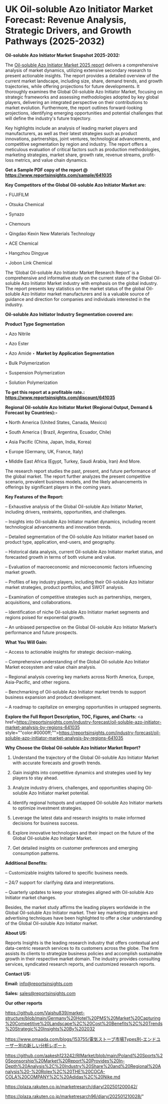 # UK Oil-soluble Azo Initiator Market Forecast: Revenue Analysis, Strategic Drivers, and Growth Pathways (2025-2032)

<strong>Oil-soluble Azo Initiator Market Snapshot 2025-2032:</strong>

The <a href=https://www.reportsinsights.com/sample/641035>Oil-soluble Azo Initiator Market 2025 report</a> delivers a comprehensive analysis of market dynamics, utilizing extensive secondary research to present actionable insights. The report provides a detailed overview of the current market landscape, including size, share, demand trends, and growth trajectories, while offering projections for future developments. It thoroughly examines the Global Oil-soluble Azo Initiator Market, focusing on strategic frameworks and assessing methodologies adopted by key global players, delivering an integrated perspective on their contributions to market evolution. Furthermore, the report outlines forward-looking projections, identifying emerging opportunities and potential challenges that will define the industry's future trajectory.

Key highlights include an analysis of leading market players and manufacturers, as well as their latest strategies such as product innovations, partnerships, joint ventures, technological advancements, and competitive segmentation by region and industry. The report offers a meticulous evaluation of critical factors such as production methodologies, marketing strategies, market share, growth rate, revenue streams, profit-loss metrics, and value chain dynamics.

<strong>Get a Sample PDF copy of the report @ <a href=https://www.reportsinsights.com/sample/641035 style=color:#0000ff;>https://www.reportsinsights.com/sample/641035</a></strong>

<strong>Key Competitors of the Global Oil-soluble Azo Initiator Market are:</strong>

‣ FUJIFILM

‣ Otsuka Chemical

‣ Synazo

‣ Chemours

‣ Qingdao Kexin New Materials Technology

‣ ACE Chemical

‣ Hangzhou Dingyue

‣ Jobon Link Chemical

The ‘Global Oil-soluble Azo Initiator Market Research Report’ is a comprehensive and informative study on the current state of the Global Oil-soluble Azo Initiator Market industry with emphasis on the global industry. The report presents key statistics on the market status of the global Oil-soluble Azo Initiator market manufacturers and is a valuable source of guidance and direction for companies and individuals interested in the industry.

<strong>Oil-soluble Azo Initiator Industry Segmentation covered are:</strong>

<strong>Product Type Segmentation</strong>

‣ Azo Nitrile

‣ Azo Ester

‣ Azo Amide
‣ 
<strong>Market by Application Segmentation</strong>

‣ Bulk Polymerization

‣ Suspension Polymerization

‣ Solution Polymerization

<strong>To get this report at a profitable rate.: <a href=https://www.reportsinsights.com/discount/641035 style=color:#0000ff;>https://www.reportsinsights.com/discount/641035</a></strong>

<strong>Regional Oil-soluble Azo Initiator Market (Regional Output, Demand &amp; Forecast by Countries):-</strong>

• North America (United States, Canada, Mexico)

• South America ( Brazil, Argentina, Ecuador, Chile)

• Asia Pacific (China, Japan, India, Korea)

• Europe (Germany, UK, France, Italy)

• Middle East Africa (Egypt, Turkey, Saudi Arabia, Iran) And More.

The research report studies the past, present, and future performance of the global market. The report further analyzes the present competitive scenario, prevalent business models, and the likely advancements in offerings by significant players in the coming years.

<strong>Key Features of the Report:</strong>

– Exhaustive analysis of the Global Oil-soluble Azo Initiator Market, including drivers, restraints, opportunities, and challenges.

– Insights into Oil-soluble Azo Initiator market dynamics, including recent technological advancements and innovation trends.

– Detailed segmentation of the Oil-soluble Azo Initiator market based on product type, application, end-users, and geography.

– Historical data analysis, current Oil-soluble Azo Initiator market status, and forecasted growth in terms of both volume and value.

– Evaluation of macroeconomic and microeconomic factors influencing market growth.

– Profiles of key industry players, including their Oil-soluble Azo Initiator market strategies, product portfolios, and SWOT analysis.

– Examination of competitive strategies such as partnerships, mergers, acquisitions, and collaborations.

– Identification of niche Oil-soluble Azo Initiator market segments and regions poised for exponential growth.

– An unbiased perspective on the Global Oil-soluble Azo Initiator Market’s performance and future prospects.

<strong>What You Will Gain:</strong>

– Access to actionable insights for strategic decision-making.

– Comprehensive understanding of the Global Oil-soluble Azo Initiator Market ecosystem and value chain analysis.

– Regional analysis covering key markets across North America, Europe, Asia-Pacific, and other regions.

– Benchmarking of Oil-soluble Azo Initiator market trends to support business expansion and product development.

– A roadmap to capitalize on emerging opportunities in untapped segments.

<strong>Explore the Full Report Description, TOC, Figures, and Charts:</strong>
<a href=https://reportsinsights.com/industry-forecast/oil-soluble-azo-initiator-market-analysis-by-regions-641035 style=""color:#0000ff;"">https://reportsinsights.com/industry-forecast/oil-soluble-azo-initiator-market-analysis-by-regions-641035</a>

<strong>Why Choose the Global Oil-soluble Azo Initiator Market Report?</strong>

1. Understand the trajectory of the Global Oil-soluble Azo Initiator Market with accurate forecasts and growth trends.

2. Gain insights into competitive dynamics and strategies used by key players to stay ahead.

3. Analyze industry drivers, challenges, and opportunities shaping Oil-soluble Azo Initiator market potential.

4. Identify regional hotspots and untapped Oil-soluble Azo Initiator markets to optimize investment strategies.

5. Leverage the latest data and research insights to make informed decisions for business success.

6. Explore innovative technologies and their impact on the future of the Global Oil-soluble Azo Initiator Market.

7. Get detailed insights on customer preferences and emerging consumption patterns.

<strong>Additional Benefits:</strong>

– Customizable insights tailored to specific business needs.

– 24/7 support for clarifying data and interpretations.

– Quarterly updates to keep your strategies aligned with Oil-soluble Azo Initiator market changes.

Besides, the market study affirms the leading players worldwide in the Global Oil-soluble Azo Initiator market. Their key marketing strategies and advertising techniques have been highlighted to offer a clear understanding of the Global Oil-soluble Azo Initiator market.

<strong><strong>About US</strong>:</strong>

Reports Insights is the leading research industry that offers contextual and data-centric research services to its customers across the globe. The firm assists its clients to strategize business policies and accomplish sustainable growth in their respective market domain. The industry provides consulting services, syndicated research reports, and customized research reports.

<strong>Contact US:</strong>

<p class=><b>Email:</b> <a href=mailto:info@reportsinsights.com>info@reportsinsights.com</a></p>
<p class=><b>Sales:</b> <a href=mailto:sales@reportsinsights.com>sales@reportsinsights.com</a></p>

<strong>Our other reports</strong>

<a href=https://github.com/Vaishu839/market-structure/blob/main/Germany%20Hotel%20PMS%20Market%20Capturing%20Competitive%20Landscape%2C%20Cost%20Benefits%2C%20Trends%20Strategic%20Insights%20By%202032>https://github.com/Vaishu839/market-structure/blob/main/Germany%20Hotel%20PMS%20Market%20Capturing%20Competitive%20Landscape%2C%20Cost%20Benefits%2C%20Trends%20Strategic%20Insights%20By%202032</a>

<a href=https://www.omaada.com/blogs/153755/電気ストーブ市場Types別-エンドユーザー別の新しい分析レポート>https://www.omaada.com/blogs/153755/電気ストーブ市場Types別-エンドユーザー別の新しい分析レポート</a>

<a href=https://github.com/aakesh123242/RIMarket/blob/main/Poland%20Sports%20Sponsorship%20Market%20Report%20Provides%20In-Depth%20Analysis%2C%20Industry%20Share%20and%20Regional%20Analysis%20-%20Rolex%2C%20THE%20COCA-COLA%20COMPANY%2C%20Adidas%2C%20Nike.md>https://github.com/aakesh123242/RIMarket/blob/main/Poland%20Sports%20Sponsorship%20Market%20Report%20Provides%20In-Depth%20Analysis%2C%20Industry%20Share%20and%20Regional%20Analysis%20-%20Rolex%2C%20THE%20COCA-COLA%20COMPANY%2C%20Adidas%2C%20Nike.md</a>

<a href=https://plaza.rakuten.co.jp/marketresarch/diary/202501200042/>https://plaza.rakuten.co.jp/marketresarch/diary/202501200042/</a>

<a href=https://plaza.rakuten.co.jp/marketresarch96/diary/202501210028/>https://plaza.rakuten.co.jp/marketresarch96/diary/202501210028/</a>"
